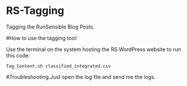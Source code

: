 # RS-Tagging
Tagging the RunSensible Blog Posts.

#How to use the tagging tool:

Use the terminal on the system hosting the RS WordPress website to run this code:

```
Tag_Content.sh classified_integrated.csv
```

#Troubleshooting
Just open the log file and send me the logs.

